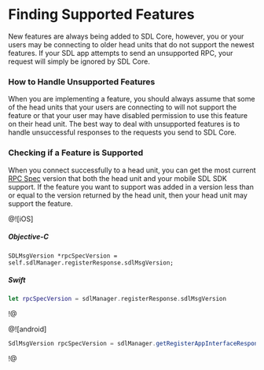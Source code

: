 # Finding Supported Features
New features are always being added to SDL Core, however, you or your users may be connecting to older head units that do not support the newest features. If your SDL app attempts to send an unsupported RPC, your request will simply be ignored by SDL Core.

### How to Handle Unsupported Features
When you are implementing a feature, you should always assume that some of the head units that your users are connecting to will not support the feature or that your user may have disabled permission to use this feature on their head unit. The best way to deal with unsupported features is to handle unsuccessful responses to the requests you send to SDL Core. 

### Checking if a Feature is Supported
When you connect successfully to a head unit, you can get the most current [RPC Spec](https://github.com/smartdevicelink/rpc_spec/blob/master/MOBILE_API.xml) version that both the head unit and your mobile SDL SDK support. If the feature you want to support was added in a version less than or equal to the version returned by the head unit, then your head unit may support the feature.

@![iOS]
##### Objective-C
```objc
SDLMsgVersion *rpcSpecVersion = self.sdlManager.registerResponse.sdlMsgVersion;
```

##### Swift
```swift
let rpcSpecVersion = sdlManager.registerResponse.sdlMsgVersion
```
!@

@![android]
```java
SdlMsgVersion rpcSpecVersion = sdlManager.getRegisterAppInterfaceResponse().getSdlMsgVersion();
```
!@

